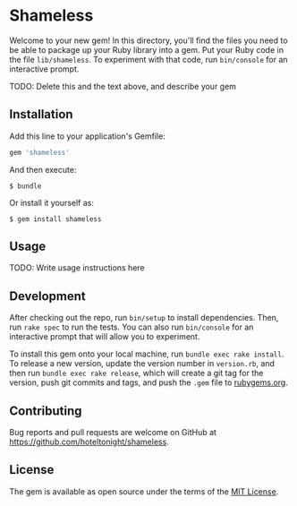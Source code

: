 # Shameless

Welcome to your new gem! In this directory, you'll find the files you need to be able to package up your Ruby library into a gem. Put your Ruby code in the file `lib/shameless`. To experiment with that code, run `bin/console` for an interactive prompt.

TODO: Delete this and the text above, and describe your gem

## Installation

Add this line to your application's Gemfile:

```ruby
gem 'shameless'
```

And then execute:

    $ bundle

Or install it yourself as:

    $ gem install shameless

## Usage

TODO: Write usage instructions here

## Development

After checking out the repo, run `bin/setup` to install dependencies. Then, run `rake spec` to run the tests. You can also run `bin/console` for an interactive prompt that will allow you to experiment.

To install this gem onto your local machine, run `bundle exec rake install`. To release a new version, update the version number in `version.rb`, and then run `bundle exec rake release`, which will create a git tag for the version, push git commits and tags, and push the `.gem` file to [rubygems.org](https://rubygems.org).

## Contributing

Bug reports and pull requests are welcome on GitHub at https://github.com/hoteltonight/shameless.


## License

The gem is available as open source under the terms of the [MIT License](http://opensource.org/licenses/MIT).

